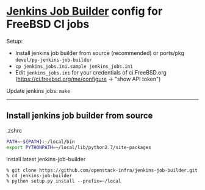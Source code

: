 # [Jenkins Job Builder](http://docs.openstack.org/infra/jenkins-job-builder/) config for FreeBSD CI jobs

Setup:
- Install jenkins job builder from source (recommended) or ports/pkg `devel/py-jenkins-job-builder`
- `cp jenkins_jobs.ini.sample jenkins_jobs.ini`
- Edit `jenkins_jobs.ini` for your credentials of ci.FreeBSD.org
  (<https://ci.freebsd.org/me/configure> -> "show API token")

Update jenkins jobs:
`make`

---

## Install jenkins job builder from source

.zshrc
```zsh
PATH=~${PATH}:~/local/bin
export PYTHONPATH=~/local/lib/python2.7/site-packages
```

install latest jenkins-job-builder
```console
% git clone https://github.com/openstack-infra/jenkins-job-builder.git
% cd jenkins-job-builder
% python setup.py install --prefix=~/local
```
